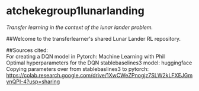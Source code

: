 # atchekegroup1lunarlanding
<i> Transfer learning in the context of the lunar lander problem. </i>

##Welcome to the transferlearner's shared Lunar Lander RL repository.

##Sources cited:
<br> For creating a DQN model in Pytorch: Machine Learning with Phil
<br> Optimal hyperparameters for the DQN stablebaselines3 model: huggingface
<br> Copying parameters over from stablebaslines3 to pytorch: https://colab.research.google.com/drive/1XwCWeZPnogjz7SLW2kLFXEJGmynQPI-4?usp=sharing

